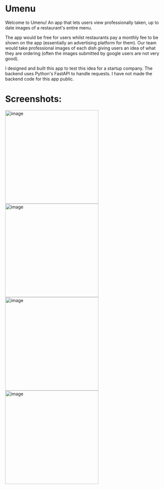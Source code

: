 # Umenu 
Welcome to Umenu! An app that lets users view professionally taken, up to date images of a restaurant's entire menu.  

The app would be free for users whilst restaurants pay a monthly fee to be shown on the app (essentially an advertising platform for them). Our team would take professional images of each dish giving users an idea of what they are ordering (often the images submitted by google users are not very good).

I designed and built this app to test this idea for a startup company. The backend uses Python's FastAPI to handle requests. I have not made the backend code for this app public. 

# Screenshots:
<img width="300" alt="image" src="https://github.com/user-attachments/assets/c2a6bf46-88c8-4ef2-9cc9-df71332367f8" />
<img width="300" alt="image" src="https://github.com/user-attachments/assets/5b801bce-7d53-4358-8ba4-c5df4c3b970e" />
<img width="300" alt="image" src="https://github.com/user-attachments/assets/2f8d45fb-494e-4d63-ac62-b0b00972032b" />
<img width="300" alt="image" src="https://github.com/user-attachments/assets/b8a73f18-280c-4054-84ab-49407b6cce13" />
